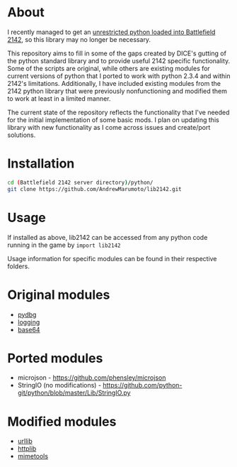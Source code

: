 # About
I recently managed to get an [unrestricted python loaded into Battlefield 2142](https://gist.github.com/AndrewMarumoto/36f710b8e35dd99580ccf35a42eef713), so this library may no longer be necessary.

This repository aims to fill in some of the gaps created by DICE's gutting of the python standard library and to provide useful 2142 specific functionality.  Some of the scripts are original, while others are existing modules for current versions of python that I ported to work with python 2.3.4 and within 2142's limitations.  Additionally, I have included existing modules from the 2142 python library that were previously nonfunctioning and modified them to work at least in a limited manner.

The current state of the repository reflects the functionality that I've needed for the initial implementation of some basic mods.  I plan on updating this library with new functionality as I come across issues and create/port solutions.

# Installation
```bash
cd (Battlefield 2142 server directory)/python/
git clone https://github.com/AndrewMarumoto/lib2142.git
```

# Usage
If installed as above, lib2142 can be accessed from any python code running in the game by `import lib2142`

Usage information for specific modules can be found in their respective folders.

# Original modules
* [pydbg](./pydbg/)
* [logging](./logging/)
* [base64](./b64.py)

# Ported modules

* microjson - https://github.com/phensley/microjson
* StringIO (no modifications) - https://github.com/python-git/python/blob/master/Lib/StringIO.py

# Modified modules
* [urllib](./web/urllib.py)
* [httplib](./web/httplib.py)
* [mimetools](./web/mimetools.py)
